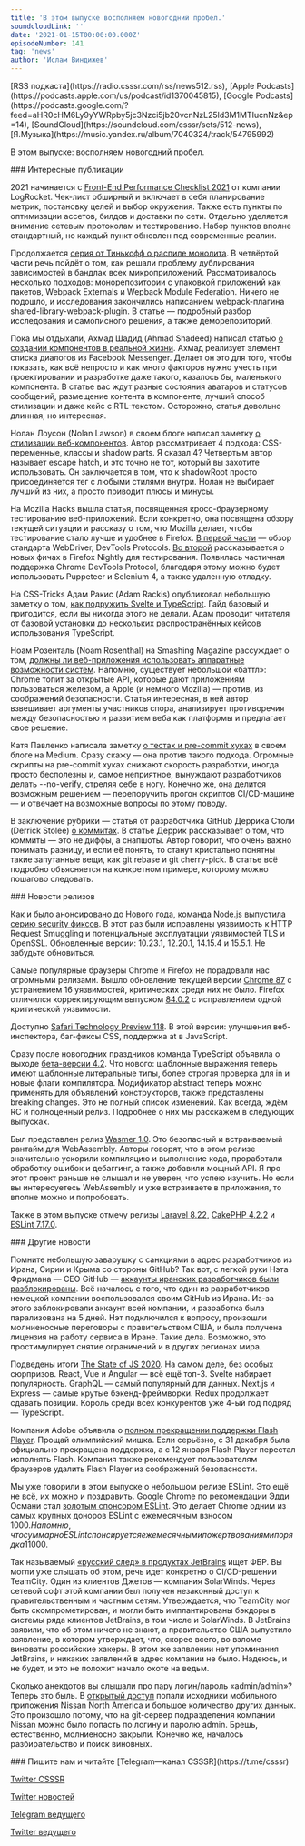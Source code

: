 ```yaml
---
title: 'В этом выпуске восполняем новогодний пробел.'
soundcloudLink: ''
date: '2021-01-15T00:00:00.000Z'
episodeNumber: 141
tag: 'news'
author: 'Ислам Виндижев'
---
```


<Note>
  [RSS подкаста](https://radio.csssr.com/rss/news512.rss), [Apple Podcasts](https://podcasts.apple.com/us/podcast/id1370045815), [Google Podcasts](https://podcasts.google.com/?feed=aHR0cHM6Ly9yYWRpby5jc3Nzci5jb20vcnNzL25ld3M1MTIucnNz&ep=14), [SoundCloud](https://soundcloud.com/csssr/sets/512-news), [Я.Музыка](https://music.yandex.ru/album/7040324/track/54795992)
</Note>

В этом выпуске: восполняем новогодний пробел.

<ParagraphWithImage imageName="manWithLaptop" imageSide="right">
  ### Интересные публикации

2021 начинается с [Front-End Performance Checklist 2021](https://www.smashingmagazine.com/2021/01/front-end-performance-2021-free-pdf-checklist/) от компании LogRocket. Чек-лист обширный и включает в себя планирование метрик, постановку целей и выбор окружения. Также есть пункты по оптимизации ассетов, билдов и доставки по сети. Отдельно уделяется внимание сетевым протоколам и тестированию. Набор пунктов вполне стандартный, но каждый пункт обновлен под современные реалии.
</ParagraphWithImage>

Продолжается [серия от Тинькофф о распиле монолита](https://habr.com/ru/company/tinkoff/blog/534522/). В четвёртой части речь пойдёт о том, как решали проблему дублирования зависимостей в бандлах всех микроприложений. Рассматривалось несколько подходов: монорепозитории с упаковкой приложений как пакетов, Webpack Externals и Wepback Module Federation. Ничего не подошло, и исследования закончились написанием webpack-плагина shared-library-webpack-plugin. В статье — подробный разбор исследования и самописного решения, а также деморепозиторий.

Пока мы отдыхали, Ахмад Шадид (Ahmad Shadeed) написал статью [о создании компонентов в реальной жизни](https://ishadeed.com/article/building-real-life-components/). Ахмад реализует элемент списка диалогов из Facebook Messenger. Делает он это для того, чтобы показать, как всё непросто и как много факторов нужно учесть при проектировании и разработке даже такого, казалось бы, маленького компонента. В статье вас ждут разные состояния аватаров и статусов сообщений, размещение контента в компоненте, лучший способ стилизации и даже кейс с RTL-текстом. Осторожно, статья довольно длинная, но интересная.

Нолан Лоусон (Nolan Lawson) в своем блоге написал заметку [о стилизации веб-компонентов](https://nolanlawson.com/2021/01/03/options-for-styling-web-components/). Автор рассматривает 4 подхода: CSS-переменные, классы и shadow parts. Я сказал 4? Четвертым автор называет escape hatch, и это точно не тот, который вы захотите использовать. Он заключается в том, что к shadowRoot просто присоединяется тег <style></style> с любыми стилями внутри. Нолан не выбирает лучший из них, а просто приводит плюсы и минусы.

На Mozilla Hacks вышла статья, посвященная кросс-браузерному тестированию веб-приложений. Если конкретно, она посвящена обзору текущей ситуации и рассказу о том, что Mozilla делает, чтобы тестирование стало лучше и удобнее в Firefox. [В первой части](https://hacks.mozilla.org/2020/12/cross-browser-testing-part-1-web-app-testing-today/) — обзор стандарта WebDriver, DevTools Protocols. [Во второй](https://hacks.mozilla.org/2021/01/improving-cross-browser-testing-part-2-new-automation-features-in-firefox-nightly/) рассказывается о новых фичах в Firefox Nightly для тестирования. Появилась частичная поддержка Chrome DevTools Protocol, благодаря этому можно будет использовать Puppeteer и Selenium 4, а также удаленную отладку.

На CSS-Tricks Адам Ракис (Adam Rackis) опубликовал небольшую заметку о том, [как подружить Svelte и TypeScript](https://css-tricks.com/integrating-typescript-with-svelte/). Гайд базовый и пригодится, если вы никогда этого не делали. Адам проводит читателя от базовой установки до нескольких распространённых кейсов использования TypeScript.

Ноам Розенталь (Noam Rosenthal) на Smashing Magazine рассуждает о том, [должны ли веб-приложения использовать аппаратные возможности систем](https://www.smashingmagazine.com/2021/01/web-expose-hardware-capabilities/). Напомню, существует небольшой «баттл»: Chrome топит за открытые API, которые дают приложениям пользоваться железом, а Apple (и немного Mozilla) — против, из соображений безопасности. Статья интересная, в ней автор взвешивает аргументы участников спора, анализирует противоречия между безопасностью и развитием веба как платформы и предлагает свое решение.

Катя Павленко написала заметку [о тестах и pre-commit хуках](https://cakeinpanic.medium.com/stop-running-tests-on-precommit-hook-665be07b220d) в своем блоге на Medium. Сразу скажу — она против такого подхода. Огромные скрипты на pre-commit хуках снижают скорость разработки, иногда просто бесполезны и, самое неприятное, вынуждают разработчиков делать --no-verify, стреляя себе в ногу. Конечно же, она делится возможным решением — перепоручить прогон скриптов CI/CD-машине — и отвечает на возможные вопросы по этому поводу.

В заключение рубрики — статья от разработчика GitHub Деррика Столи (Derrick Stolee) [о коммитах](https://github.blog/2020-12-17-commits-are-snapshots-not-diffs/). В статье Деррик рассказывает о том, что коммиты — это не диффы, а снапшоты. Автор говорит, что очень важно понимать разницу, и если её понять, то станут кристально понятны такие запутанные вещи, как git rebase и git cherry-pick. В статье всё подробно объясняется на конкретном примере, которому можно пошагово следовать.

<ParagraphWithImage imageName="laptopNews" imageSide="right">
  ### Новости релизов

Как и было анонсировано до Нового года, [команда Node.js выпустила серию security фиксов](https://nodejs.org/en/blog/vulnerability/january-2021-security-releases/). В этот раз были исправлены уязвимость к HTTP Request Smuggling и потенциальные эксплуатации уязвимостей TLS и OpenSSL. Обновленные версии: 10.23.1, 12.20.1, 14.15.4 и 15.5.1. Не забудьте обновиться.
</ParagraphWithImage>

Самые популярные браузеры Chrome и Firefox не порадовали нас огромными релизами. Вышло обновление текущей версии [Chrome 87](https://chromereleases.googleblog.com/2021/01/stable-channel-update-for-desktop.html) с устранением 16 уязвимостей, критических среди них не было. Firefox отличился корректирующим выпуском [84.0.2](https://www.mozilla.org/en-US/firefox/84.0.2/releasenotes/) с исправлением одной критической уязвимости.

Доступно [Safari Technology Preview 118](https://webkit.org/blog/11439/release-notes-for-safari-technology-preview-118/). В этой версии: улучшения веб-инспектора, баг-фиксы CSS, поддержка at в JavaScript.

Сразу после новогодних праздников команда TypeScript объявила о выходе [бета-версии 4.2](https://devblogs.microsoft.com/typescript/announcing-typescript-4-2-beta/). Что нового: шаблонные выражения теперь имеют шаблонные литеральные типы, более строгая проверка для in и новые флаги компилятора. Модификатор abstract теперь можно применять для объявлений конструкторов, также представлены breaking changes. Это не полный список изменений. Как всегда, ждём RC и полноценный релиз. Подробнее о них мы расскажем в следующих выпусках.

Был представлен релиз [Wasmer 1.0](https://medium.com/wasmer/wasmer-1-0-3f86ca18c043). Это безопасный и встраиваемый рантайм для WebAssembly. Авторы говорят, что в этом релизе значительно ускорили компиляцию и выполнение кода, проработали обработку ошибок и дебаггинг, а также добавили мощный API. Я про этот проект раньше не слышал и не уверен, что успею изучить. Но если вы интересуетесь WebAssembly и уже встраиваете в приложения, то вполне можно и попробовать.

Также в этом выпуске отмечу релизы [Laravel 8.22](https://laravel-news.com/laravel-8-22-0), [CakePHP 4.2.2](https://github.com/cakephp/cakephp/releases/tag/4.2.2) и [ESLint 7.17.0](https://eslint.org/blog/2021/01/eslint-v7.17.0-released).

<ParagraphWithImage imageName="laptopDialog" imageSide="right">
  ### Другие новости

Помните небольшую заварушку с санкциями в адрес разработчиков из Ирана, Сирии и Крыма со стороны GitHub? Так вот, с легкой руки Нэта Фридмана — CEO GitHub — [аккаунты иранских разработчиков были разблокированы](https://github.blog/2021-01-05-advancing-developer-freedom-github-is-fully-available-in-iran/). Всё началось с того, что один из разработчиков немецкой компании воспользовался своим GitHub из Ирана. Из-за этого заблокировали аккаунт всей компании, и разработка была парализована на 5 дней. Нэт подключился к вопросу, произошли молниеносные переговоры с правительством США, и была получена лицензия на работу сервиса в Иране. Такие дела. Возможно, это простимулирует снятие ограничений и в других регионах мира.
</ParagraphWithImage>

Подведены итоги [The State of JS 2020](https://2020.stateofjs.com/ru-RU/). На самом деле, без особых сюрпризов. React, Vue и Angular — всё ещё топ-3. Svelte набирает популярность. GraphQL — самый популярный для данных. Next.js и Express — самые крутые бэкенд-фреймворки. Redux продолжает сдавать позиции. Король среди всех конкурентов уже 4-ый год подряд — TypeScript.

Компания Adobe объявила о [полном прекращении поддержки Flash Player](https://www.adobe.com/products/flashplayer/end-of-life.html). Прощай олимпийский мишка. Если серьёзно, с 31 декабря была официально прекращена поддержка, а с 12 января Flash Player перестал исполнять Flash. Компания также рекомендует пользователям браузеров удалить Flash Player из соображений безопасности.

Мы уже говорили в этом выпуске о небольшом релизе ESLint. Это ещё не всё, их можно и поздравить. Google Chrome по рекомендации Эдди Османи стал [золотым спонсором ESLint](https://eslint.org/blog/2021/01/chrome-gold-sponsor-eslint). Это делает Chrome одним из самых крупных доноров ESLint с ежемесячным взносом 1000$. Напомню, что суммарно ESLint спонсируется ежемесячными пожертвованиями порядка 11000$.

Так называемый [«русский след» в продуктах JetBrains](https://www.nytimes.com/2021/01/06/us/politics/russia-cyber-hack.html) ищет ФБР. Вы могли уже слышать об этом, речь идет конкретно о CI/CD-решении TeamCity. Один из клиентов Джетов — компания SolarWinds. Через сетевой софт этой компании был получен незаконный доступ к правительственным и частным сетям. Утверждается, что TeamCity мог быть скомпрометирован, и могли быть имплантированы бэкдоры в системы ряда клиентов JetBrains, в том числе и SolarWinds. В JetBrains заявили, что об этом ничего не знают, а правительство США выпустило заявление, в котором утверждает, что, скорее всего, во взломе виноваты российские хакеры. В этом же заявлении нет упоминания JetBrains, и никаких заявлений в адрес компании не было. Надеюсь, и не будет, и это не положит начало охоте на ведьм.

Сколько анекдотов вы слышали про пару логин/пароль «admin/admin»? Теперь это быль. В [открытый доступ](https://www.zdnet.com/article/nissan-source-code-leaked-online-after-git-repo-misconfiguration/) попали исходники мобильного приложения Nissan North America и большое количество других данных. Это произошло потому, что на git-сервер подразделения компании Nissan можно было попасть по логину и паролю admin. Брешь, естественно, молниеносно закрыли. Конечно же, началось разбирательство и поиск виновных.

<Note>
  ### Пишите нам и читайте
  [Telegram—канал CSSSR](https://t.me/csssr)

  [Twitter CSSSR](https://twitter.com/csssr_dev)

  [Twitter новостей](https://twitter.com/csssr_news)

  [Telegram ведущего](https://t.me/Vindizh)

  [Twitter ведущего](https://twitter.com/Vindizh)
</Note>
